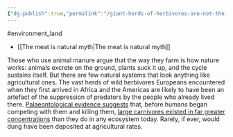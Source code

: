 ```yaml
---
{"dg-publish":true,"permalink":"/giant-herds-of-herbivores-are-not-the-natural-state-of-things/","tags":["#wild_animals","#environment_land"],"created":"2025-10-23T17:42:47.718+01:00","updated":"2025-10-23T19:20:34.070+01:00"}
---
```


#environment_land 

- [[The meat is natural myth\|The meat is natural myth]]

Those who use animal manure argue that the way they farm is how nature works: animals excrete on the ground, plants suck it up, and the cycle sustains itself. But there are few natural systems that look anything like agricultural ones. The vast herds of wild herbivores Europeans encountered when they first arrived in Africa and the Americas are likely to have been an artefact of the suppression of predators by the people who already lived there. [Palaeontological evidence suggests](https://doi.org/10.1080/02724630903413016) that, before humans began competing with them and killing them, [large carnivores existed in far greater concentrations](https://www.theguardian.com/commentisfree/2014/mar/24/humans-diminutive-monster-destruction) than they do in any ecosystem today. Rarely, if ever, would dung have been deposited at agricultural rates.